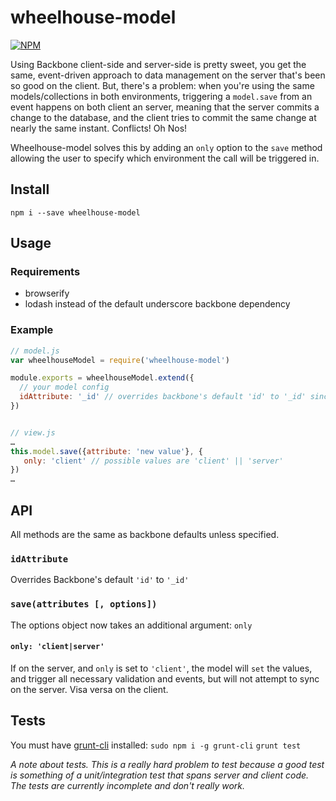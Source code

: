 wheelhouse-model
=======================

[![NPM](https://nodei.co/npm/wheelhouse-model.png)](https://nodei.co/npm/wheelhouse-model/)

Using Backbone client-side and server-side is pretty sweet, you get the same, event-driven approach to data management on the server that's been so good on the client. But, there's a problem: when you're using the same models/collections in both environments, triggering a `model.save` from an event happens on both client an server, meaning that the server commits a change to the database, and the client tries to commit the same change at nearly the same instant. Conflicts! Oh Nos!

Wheelhouse-model solves this by adding an `only` option to the `save` method allowing the user to specify which environment the call will be triggered in.

## Install
`npm i --save wheelhouse-model`

## Usage

### Requirements
* browserify
* lodash instead of the default underscore backbone dependency

### Example

```js
// model.js
var wheelhouseModel = require('wheelhouse-model')

module.exports = wheelhouseModel.extend({
  // your model config
  idAttribute: '_id' // overrides backbone's default 'id' to '_id' since wheelhouse only has a couchdb adapter right now.
})


// view.js
…
this.model.save({attribute: 'new value'}, {
   only: 'client' // possible values are 'client' || 'server'
})
…

```

## API
All methods are the same as backbone defaults unless specified.

### `idAttribute`
Overrides Backbone's default `'id'` to `'_id'`

### `save(attributes [, options])`

The options object now takes an additional argument: `only`

#### `only: 'client|server'`
If on the server, and `only` is set to `'client'`, the model will `set` the values, and trigger all necessary validation and events, but will not attempt to sync on the server. Visa versa on the client.

## Tests
You must have [grunt-cli](https://github.com/gruntjs/grunt-cli) installed: `sudo npm i -g grunt-cli`
`grunt test`

_A note about tests. This is a really hard problem to test because a good test is something of a unit/integration test that spans server and client code. The tests are currently incomplete and don't really work._

